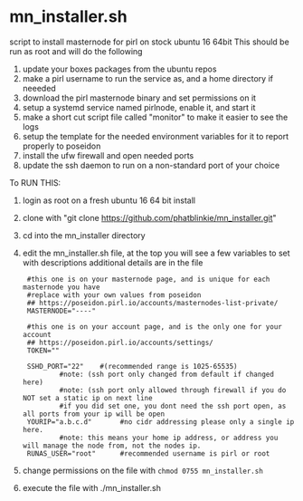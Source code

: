 # mn_installer.sh
script to install masternode for pirl on stock ubuntu 16 64bit
This should be run as root and will do the following
1. update your boxes packages from the ubuntu repos
2. make a pirl username to run the service as, and a home directory if neeeded
3. download the pirl masternode binary and set permissions on it
4. setup a systemd service named pirlnode, enable it, and start it
5. make a short cut script file called "monitor" to make it easier to see the logs
6. setup the template for the needed environment variables for it to report properly to poseidon
7. install the ufw firewall and open needed ports 
8. update the ssh daemon to run on a non-standard port of your choice

To RUN THIS:

1. login as root on a fresh ubuntu 16 64 bit install
2. clone with "git clone https://github.com/phatblinkie/mn_installer.git"
3. cd into the mn_installer directory
4. edit the mn_installer.sh file, at the top you will see a few variables to set with descriptions
additional details are in the file

        #this one is on your masternode page, and is unique for each masternode you have
        #replace with your own values from poseidon
        ## https://poseidon.pirl.io/accounts/masternodes-list-private/
        MASTERNODE="----"

        #this one is on your account page, and is the only one for your account
        ## https://poseidon.pirl.io/accounts/settings/
        TOKEN=""
       
        SSHD_PORT="22"    #(recommended range is 1025-65535) 
                #note: (ssh port only changed from default if changed here)
                #note: (ssh port only allowed through firewall if you do NOT set a static ip on next line
                #if you did set one, you dont need the ssh port open, as all ports from your ip will be open
        YOURIP="a.b.c.d"       #no cidr addressing please only a single ip here.
                #note: this means your home ip address, or address you will manage the node from, not the nodes ip.
        RUNAS_USER="root"      #recommended username is pirl or root

5. change permissions on the file with `chmod 0755 mn_installer.sh`
6. execute the file with ./mn_installer.sh

